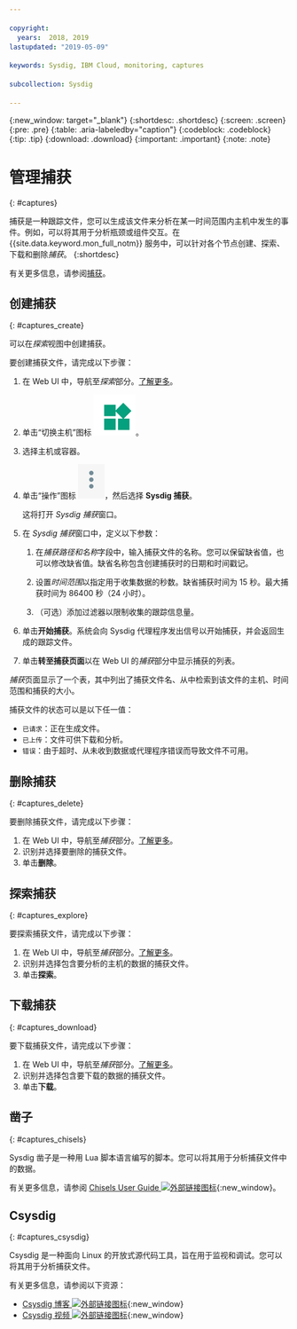 ```yaml
---

copyright:
  years:  2018, 2019
lastupdated: "2019-05-09"

keywords: Sysdig, IBM Cloud, monitoring, captures

subcollection: Sysdig

---
```


{:new_window: target="_blank"}
{:shortdesc: .shortdesc}
{:screen: .screen}
{:pre: .pre}
{:table: .aria-labeledby="caption"}
{:codeblock: .codeblock}
{:tip: .tip}
{:download: .download}
{:important: .important}
{:note: .note}

# 管理捕获
{: #captures}

捕获是一种跟踪文件，您可以生成该文件来分析在某一时间范围内主机中发生的事件。例如，可以将其用于分析瓶颈或组件交互。在 {{site.data.keyword.mon_full_notm}} 服务中，可以针对各个节点创建、探索、下载和删除*捕获*。
{:shortdesc}

有关更多信息，请参阅[捕获](/docs/services/Monitoring-with-Sysdig?topic=Sysdig-captures#captures)。


## 创建捕获
{: #captures_create}

可以在*探索*视图中创建捕获。

要创建捕获文件，请完成以下步骤：

1. 在 Web UI 中，导航至*探索*部分。[了解更多](/docs/services/Monitoring-with-Sysdig?topic=Sysdig-launch#launch)。

2. 单击“切换主机”图标 ![“切换主机”图标](images/switch_hosts.png)。

3. 选择主机或容器。

4. 单击“操作”图标 ![三个点图标](images/actions.png)，然后选择 **Sysdig 捕获**。

    这将打开 *Sysdig 捕获*窗口。

5. 在 *Sysdig 捕获*窗口中，定义以下参数：

    1. 在*捕获路径和名称*字段中，输入捕获文件的名称。您可以保留缺省值，也可以修改缺省值。缺省名称包含创建捕获时的日期和时间戳记。 

    2. 设置*时间范围*以指定用于收集数据的秒数。缺省捕获时间为 15 秒。最大捕获时间为 86400 秒（24 小时）。 

    3. （可选）添加过滤器以限制收集的跟踪信息量。 

6. 单击**开始捕获**。系统会向 Sysdig 代理程序发出信号以开始捕获，并会返回生成的跟踪文件。 

7. 单击**转至捕获页面**以在 Web UI 的*捕获*部分中显示捕获的列表。 

*捕获*页面显示了一个表，其中列出了捕获文件名、从中检索到该文件的主机、时间范围和捕获的大小。 

捕获文件的状态可以是以下任一值：
* `已请求`：正在生成文件。
* `已上传`：文件可供下载和分析。
* `错误`：由于超时、从未收到数据或代理程序错误而导致文件不可用。



## 删除捕获
{: #captures_delete}

要删除捕获文件，请完成以下步骤：

1. 在 Web UI 中，导航至*捕获*部分。[了解更多](/docs/services/Monitoring-with-Sysdig?topic=Sysdig-launch#launch)。
2. 识别并选择要删除的捕获文件。
3. 单击**删除**。



## 探索捕获
{: #captures_explore}

要探索捕获文件，请完成以下步骤：

1. 在 Web UI 中，导航至*捕获*部分。[了解更多](/docs/services/Monitoring-with-Sysdig?topic=Sysdig-launch#launch)。
2. 识别并选择包含要分析的主机的数据的捕获文件。
3. 单击**探索**。



## 下载捕获
{: #captures_download}

要下载捕获文件，请完成以下步骤：

1. 在 Web UI 中，导航至*捕获*部分。[了解更多](/docs/services/Monitoring-with-Sysdig?topic=Sysdig-launch#launch)。
2. 识别并选择包含要下载的数据的捕获文件。
3. 单击**下载**。


## 凿子
{: #captures_chisels}

Sysdig 凿子是一种用 Lua 脚本语言编写的脚本。您可以将其用于分析捕获文件中的数据。 

有关更多信息，请参阅 [Chisels User Guide ![外部链接图标](../../icons/launch-glyph.svg "外部链接图标")](https://github.com/draios/sysdig/wiki/Chisels-User-Guide){:new_window}。



## Csysdig
{: #captures_csysdig}

Csysdig 是一种面向 Linux 的开放式源代码工具，旨在用于监视和调试。您可以将其用于分析捕获文件。 

有关更多信息，请参阅以下资源：
* [Csysdig 博客 ![外部链接图标](../../icons/launch-glyph.svg "外部链接图标")](https://sysdig.com/blog/csysdig-explained-visually/){:new_window}
* [Csysdig 视频 ![外部链接图标](../../icons/launch-glyph.svg "外部链接图标")](https://www.youtube.com/watch?v=UJ4wVrbP-Q8){:new_window}


